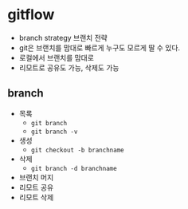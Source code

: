 # gitflow
* branch strategy 브랜치 전략
* git은 브랜치를 맘대로 빠르게 누구도 모르게 딸 수 있다.
* 로컬에서 브랜치를 맘대로
* 리모트로 공유도 가능, 삭제도 가능

## branch
* 목록
  * `git branch`
  * `git branch -v`
* 생성
  * `git checkout -b branchname`
* 삭제
  * `git branch -d branchname`
* 브랜치 머지
* 리모트 공유
* 리모트 삭제

